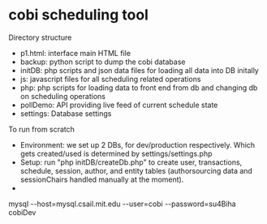 cobi scheduling tool
======================

Directory structure
- p1.html: interface main HTML file
- backup: python script to dump the cobi database
- initDB: php scripts and json data files for loading all data into DB initally
- js: javascript files for all scheduling related operations
- php: php scripts for loading data to front end from db and changing db on scheduling operations
- pollDemo: API providing live feed of current schedule state
- settings: Database settings


To run from scratch
- Environment: we set up 2 DBs, for dev/production respectively. Which gets created/used is determined by settings/settings.php
- Setup: run "php initDB/createDb.php" to create user, transactions, schedule, session, author, and entity tables (authorsourcing data and sessionChairs handled manually at the moment).
- 

mysql --host=mysql.csail.mit.edu --user=cobi --password=su4Biha cobiDev